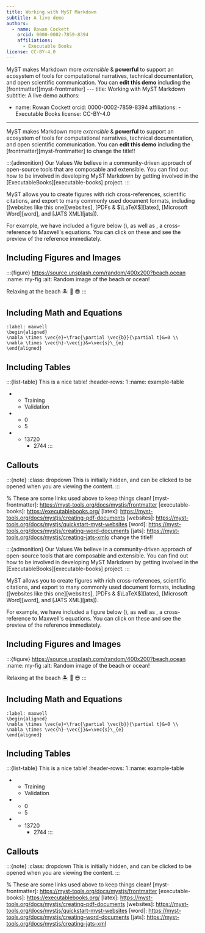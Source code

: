 ```yaml
---
title: Working with MyST Markdown
subtitle: A live demo
authors:
  - name: Rowan Cockett
    orcid: 0000-0002-7859-8394
    affiliations:
      - Executable Books
license: CC-BY-4.0
---
```


MyST makes Markdown more _extensible_ & **powerful** to support an
ecosystem of tools for computational narratives, technical documentation,
and open scientific communication. You can **edit this demo** including the [frontmatter][myst-frontmatter] ---
title: Working with MyST Markdown
subtitle: A live demo
authors:

- name: Rowan Cockett
  orcid: 0000-0002-7859-8394
  affiliations: - Executable Books
  license: CC-BY-4.0

---

MyST makes Markdown more _extensible_ & **powerful** to support an
ecosystem of tools for computational narratives, technical documentation,
and open scientific communication. You can **edit this demo** including the [frontmatter][myst-frontmatter] to change the title!!

:::{admonition} Our Values
We believe in a community-driven approach of open-source tools that are
composable and extensible. You can find out how to be involved in developing MyST Markdown by getting involved in the [ExecutableBooks][executable-books] project.
:::

MyST allows you to create figures with rich cross-references, scientific citations, and export to many commonly used document formats, including ([websites like this one][websites], [PDFs & $\LaTeX$][latex], [Microsoft Word][word], and [JATS XML][jats]).

For example, we have included a figure below ([](#my-fig)), [](#example-table) as well as [](#maxwell), a cross-reference to Maxwell's equations.
You can click on these and see the preview of the reference immediately.

## Including Figures and Images

:::{figure} https://source.unsplash.com/random/400x200?beach,ocean
:name: my-fig
:alt: Random image of the beach or ocean!

Relaxing at the beach 🏝 🌊 😎
:::

## Including Math and Equations

```{math}
:label: maxwell
\begin{aligned}
\nabla \times \vec{e}+\frac{\partial \vec{b}}{\partial t}&=0 \\
\nabla \times \vec{h}-\vec{j}&=\vec{s}\_{e}
\end{aligned}
```

## Including Tables

:::{list-table} This is a nice table!
:header-rows: 1
:name: example-table

- - Training
  - Validation
- - 0
  - 5
- - 13720
    - 2744
      :::

## Callouts

:::{note}
:class: dropdown
This is initially hidden, and can be clicked to be opened when you are viewing the content.
:::

% These are some links used above to keep things clean!
[myst-frontmatter]: https://myst-tools.org/docs/mystjs/frontmatter
[executable-books]: https://executablebooks.org/
[latex]: https://myst-tools.org/docs/mystjs/creating-pdf-documents
[websites]: https://myst-tools.org/docs/mystjs/quickstart-myst-websites
[word]: https://myst-tools.org/docs/mystjs/creating-word-documents
[jats]: https://myst-tools.org/docs/mystjs/creating-jats-xmlo change the title!!

:::{admonition} Our Values
We believe in a community-driven approach of open-source tools that are
composable and extensible. You can find out how to be involved in developing MyST Markdown by getting involved in the [ExecutableBooks][executable-books] project.
:::

MyST allows you to create figures with rich cross-references, scientific citations, and export to many commonly used document formats, including ([websites like this one][websites], [PDFs & $\LaTeX$][latex], [Microsoft Word][word], and [JATS XML][jats]).

For example, we have included a figure below ([](#my-fig)), [](#example-table) as well as [](#maxwell), a cross-reference to Maxwell's equations.
You can click on these and see the preview of the reference immediately.

## Including Figures and Images

:::{figure} https://source.unsplash.com/random/400x200?beach,ocean
:name: my-fig
:alt: Random image of the beach or ocean!

Relaxing at the beach 🏝 🌊 😎
:::

## Including Math and Equations

```{math}
:label: maxwell
\begin{aligned}
\nabla \times \vec{e}+\frac{\partial \vec{b}}{\partial t}&=0 \\
\nabla \times \vec{h}-\vec{j}&=\vec{s}\_{e}
\end{aligned}
```

## Including Tables

:::{list-table} This is a nice table!
:header-rows: 1
:name: example-table

- - Training
  - Validation
- - 0
  - 5
- - 13720
    - 2744
      :::

## Callouts

:::{note}
:class: dropdown
This is initially hidden, and can be clicked to be opened when you are viewing the content.
:::

% These are some links used above to keep things clean!
[myst-frontmatter]: https://myst-tools.org/docs/mystjs/frontmatter
[executable-books]: https://executablebooks.org/
[latex]: https://myst-tools.org/docs/mystjs/creating-pdf-documents
[websites]: https://myst-tools.org/docs/mystjs/quickstart-myst-websites
[word]: https://myst-tools.org/docs/mystjs/creating-word-documents
[jats]: https://myst-tools.org/docs/mystjs/creating-jats-xml
